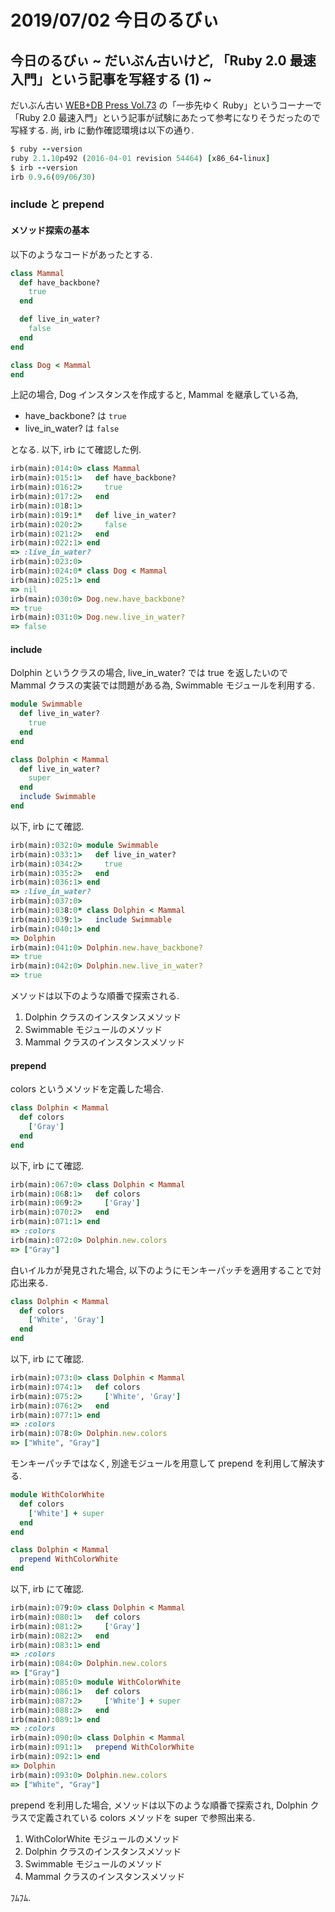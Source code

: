# 2019/07/02 今日のるびぃ

## 今日のるびぃ ~ だいぶん古いけど, 「Ruby 2.0 最速入門」という記事を写経する (1) ~

だいぶん古い [WEB+DB Press Vol.73](http://gihyo.jp/magazine/wdpress/archive/2013/vol73) の「一歩先ゆく Ruby」というコーナーで「Ruby 2.0 最速入門」という記事が試験にあたって参考になりそうだったので写経する. 尚, irb に動作確認環境は以下の通り.

```ruby
$ ruby --version
ruby 2.1.10p492 (2016-04-01 revision 54464) [x86_64-linux]
$ irb --version
irb 0.9.6(09/06/30)
```

### include と prepend

#### メソッド探索の基本

以下のようなコードがあったとする.

```ruby
class Mammal
  def have_backbone?
    true
  end

  def live_in_water?
    false
  end
end

class Dog < Mammal
end
```

上記の場合, Dog インスタンスを作成すると, Mammal を継承している為,

* have_backbone? は `true`
* live_in_water? は `false`

となる. 以下, irb にて確認した例.

```ruby
irb(main):014:0> class Mammal
irb(main):015:1>   def have_backbone?
irb(main):016:2>     true
irb(main):017:2>   end
irb(main):018:1> 
irb(main):019:1*   def live_in_water?
irb(main):020:2>     false
irb(main):021:2>   end
irb(main):022:1> end
=> :live_in_water?
irb(main):023:0> 
irb(main):024:0* class Dog < Mammal
irb(main):025:1> end
=> nil
irb(main):030:0> Dog.new.have_backbone?
=> true
irb(main):031:0> Dog.new.live_in_water?
=> false
```

#### include

Dolphin というクラスの場合, live_in_water? では true を返したいので Mammal クラスの実装では問題がある為, Swimmable モジュールを利用する.

```ruby
module Swimmable
  def live_in_water?
    true
  end
end

class Dolphin < Mammal
  def live_in_water?
    super
  end
  include Swimmable
end
```

以下, irb にて確認.

```ruby
irb(main):032:0> module Swimmable
irb(main):033:1>   def live_in_water?
irb(main):034:2>     true
irb(main):035:2>   end
irb(main):036:1> end
=> :live_in_water?
irb(main):037:0> 
irb(main):038:0* class Dolphin < Mammal
irb(main):039:1>   include Swimmable
irb(main):040:1> end
=> Dolphin
irb(main):041:0> Dolphin.new.have_backbone?
=> true
irb(main):042:0> Dolphin.new.live_in_water?
=> true
```

メソッドは以下のような順番で探索される.

1. Dolphin クラスのインスタンスメソッド
2. Swimmable モジュールのメソッド
3. Mammal クラスのインスタンスメソッド

#### prepend

colors というメソッドを定義した場合.

```ruby
class Dolphin < Mammal
  def colors
    ['Gray']
  end
end
```

以下, irb にて確認.

```ruby
irb(main):067:0> class Dolphin < Mammal
irb(main):068:1>   def colors
irb(main):069:2>     ['Gray']
irb(main):070:2>   end
irb(main):071:1> end
=> :colors
irb(main):072:0> Dolphin.new.colors
=> ["Gray"]
```

白いイルカが発見された場合, 以下のようにモンキーパッチを適用することで対応出来る.

```ruby
class Dolphin < Mammal
  def colors
    ['White', 'Gray']
  end
end
```

以下, irb にて確認.

```ruby
irb(main):073:0> class Dolphin < Mammal
irb(main):074:1>   def colors
irb(main):075:2>     ['White', 'Gray']
irb(main):076:2>   end
irb(main):077:1> end
=> :colors
irb(main):078:0> Dolphin.new.colors
=> ["White", "Gray"]
```

モンキーパッチではなく, 別途モジュールを用意して prepend を利用して解決する.

```ruby
module WithColorWhite
  def colors
    ['White'] + super
  end
end

class Dolphin < Mammal
  prepend WithColorWhite
end
```

以下, irb にて確認.

```ruby
irb(main):079:0> class Dolphin < Mammal
irb(main):080:1>   def colors
irb(main):081:2>     ['Gray']
irb(main):082:2>   end
irb(main):083:1> end
=> :colors
irb(main):084:0> Dolphin.new.colors
=> ["Gray"]
irb(main):085:0> module WithColorWhite
irb(main):086:1>   def colors
irb(main):087:2>     ['White'] + super
irb(main):088:2>   end
irb(main):089:1> end
=> :colors
irb(main):090:0> class Dolphin < Mammal
irb(main):091:1>   prepend WithColorWhite
irb(main):092:1> end
=> Dolphin
irb(main):093:0> Dolphin.new.colors
=> ["White", "Gray"]
```

prepend を利用した場合, メソッドは以下のような順番で探索され, Dolphin クラスで定義されている colors メソッドを super で参照出来る.

1. WithColorWhite モジュールのメソッド
2. Dolphin クラスのインスタンスメソッド
3. Swimmable モジュールのメソッド
4. Mammal クラスのインスタンスメソッド

ﾌﾑﾌﾑ.
